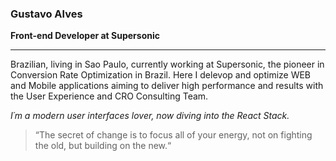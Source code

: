 ### Gustavo Alves
<b>Front-end Developer at Supersonic </b>
<hr />

Brazilian, living in Sao Paulo, currently working at Supersonic, the pioneer in Conversion Rate Optimization in Brazil. Here I delevop and optimize WEB and Mobile applications aiming to deliver high performance and results with the User Experience and CRO Consulting Team.
<br />

<i> I´m a modern user interfaces lover, now diving into the React Stack.  </i>

> “The secret of change is to focus all of your energy, not on fighting the old, but building on the new.“
